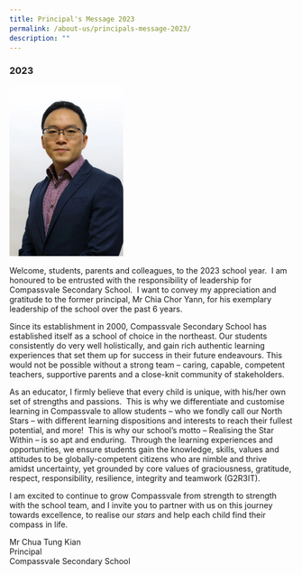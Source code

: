 ```yaml
---
title: Principal's Message 2023
permalink: /about-us/principals-message-2023/
description: ""
---
```

### 2023

<img src="/images/MR%20CHUA%20TUNG%20KIAN%20PRINCIPAL.jpg" style="width:40%">

Welcome, students, parents and colleagues, to the 2023 school year. &nbsp;I am honoured to be entrusted with the responsibility of leadership for Compassvale Secondary School.&nbsp;&nbsp;I want to convey my appreciation and gratitude to the former principal, Mr Chia Chor Yann, for his exemplary leadership of the school over the past 6 years.

Since its establishment in 2000, Compassvale Secondary School has established itself as a school of choice in the northeast. Our students consistently do very well holistically, and gain rich authentic learning experiences that set them up for success in their future endeavours. This would not be possible without a strong team – caring, capable, competent teachers, supportive parents and a close-knit community of stakeholders.

As an educator, I firmly believe that every child is unique, with his/her own set of strengths and passions.&nbsp; This is why we differentiate and customise learning in Compassvale to allow students – who we fondly call our North Stars – with different learning dispositions and interests to reach their fullest potential, and more!&nbsp; This is why our school’s motto – Realising the Star Within – is so apt and enduring.&nbsp; Through the learning experiences and opportunities, we ensure students gain the knowledge, skills, values and attitudes to be globally-competent citizens who are nimble and thrive amidst uncertainty, yet grounded by core values of graciousness, gratitude, respect, responsibility, resilience, integrity and teamwork (G2R3IT).  

I am excited to continue to grow Compassvale from strength to strength with the school team, and I invite you to partner with us on this journey towards excellence, to realise our&nbsp;_stars_&nbsp;and help each child find their compass in life.&nbsp;

  
Mr Chua Tung Kian  <br>
Principal  <br>
Compassvale Secondary School